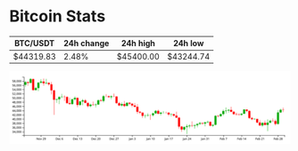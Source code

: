# Bitcoin Stats

BTC/USDT|24h change|24h high|24h low|
|---|---|---|---|
|$44319.83|2.48%|$45400.00|$43244.74|

<img src="./chart.svg">
